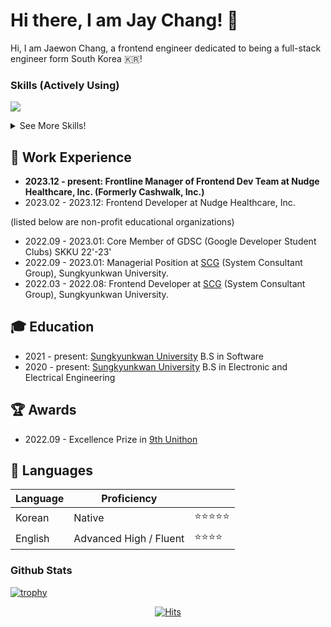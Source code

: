 # Hi there, I am Jay Chang! 👋

Hi, I am Jaewon Chang, a frontend engineer dedicated to being a full-stack engineer form South Korea 🇰🇷!

<!-- [![Anurag's GitHub stats](https://github-readme-stats.vercel.app/api?username=jaychang99)](https://github.com/anuraghazra/github-readme-stats) -->

### Skills (Actively Using)
<p>
  <a href="https://skillicons.dev">
    <img src="https://skillicons.dev/icons?perline=10&i=aws,git,github,githubactions,html,css,js,ts,nodejs,react,vscode,emotion,figma,graphql,md,notion,npm,postman,styledcomponents,tailwind,vercel" />
  </a>
  <br/>
</p>

<details>
<summary>See More Skills!</summary>

* Skills (used rarely or indirectly through development process but not actively using though have some conceptual understanding of)
<p>
  <a href="https://skillicons.dev">
    <img src="https://skillicons.dev/icons?perline=10&i=babel,webpack,codepen,docker,express,firebase,linux,mysql,nestjs,nginx,regex,vim,vite,webstorm,yarn" />
  </a>
  <br/>
</p>


* Skills (Have Past Experience)
<p>
  <a href="https://skillicons.dev">
    <img src="https://skillicons.dev/icons?perline=10&i=ae,ps,ai,bootstrap,c,cypress,gitlab,jenkins,matlab,prisma,pycharm,py,sublime,sentry" />
  </a>
  <br/>
</p>

* Skills Currently Tinkering on
<p>
  <a href="https://skillicons.dev">
    <img src="https://skillicons.dev/icons?perline=10&i=dart,flutter,java,jest,swift" />
  </a>
  <br/>
</p>

* Skills hoping to master in the future
<p>
  <a href="https://skillicons.dev">
    <img src="https://skillicons.dev/icons?perline=10&i=kubernetes,redis,rust,go,spring,kotlin,terraform" />
  </a>
  <br/>
</p>

</details>

## 🏢 Work Experience

* **2023.12 - present: Frontline Manager of Frontend Dev Team at Nudge Healthcare, Inc. (Formerly Cashwalk, Inc.)** 
* 2023.02 - 2023.12: Frontend Developer at Nudge Healthcare, Inc.

(listed below are non-profit educational organizations)
* 2022.09 - 2023.01: Core Member of GDSC (Google Developer Student Clubs) SKKU 22'-23'
* 2022.09 - 2023.01: Managerial Position at [SCG](https://scg.skku.ac.kr/) (System Consultant Group), Sungkyunkwan University. 
* 2022.03 - 2022.08: Frontend Developer at [SCG](https://scg.skku.ac.kr/) (System Consultant Group), Sungkyunkwan University. 


## 🎓 Education

* 2021 - present: [Sungkyunkwan University](https://www.skku.edu/eng/) B.S in Software
* 2020 - present: [Sungkyunkwan University](https://www.skku.edu/eng/) B.S in Electronic and Electrical Engineering

## 🏆 Awards

* 2022.09 - Excellence Prize in [9th Unithon](https://www.unit.center/c103afe0-0cb8-4b2e-adf6-650aede1d296)

## 🔡 Languages

| Language | Proficiency   |       |
|----------|---------------|-------|
| Korean   | Native        | ⭐️⭐️⭐️⭐️⭐️ |
| English  | Advanced High / Fluent | ⭐️⭐️⭐️⭐️  |

### Github Stats

[![trophy](https://github-profile-trophy.vercel.app/?username=jaychang99)](https://github.com/jaychang00)


<!-- [![willianrod's wakatime stats](https://github-readme-stats.vercel.app/api/wakatime?username=jaychang99)](https://github.com/jaychang99) -->

<div align="center">
  
[![Hits](https://hits.seeyoufarm.com/api/count/incr/badge.svg?url=https://github.com/jaychang99)](https://github.com/jaychang99)
  
</div>



<!--
**jaychang99/jaychang99** is a ✨ _special_ ✨ repository because its `README.md` (this file) appears on your GitHub profile.

Here are some ideas to get you started:

- 🔭 I’m currently working on ...
- 🌱 I’m currently learning ...
- 👯 I’m looking to collaborate on ...
- 🤔 I’m looking for help with ...
- 💬 Ask me about ...
- 📫 How to reach me: ...
- 😄 Pronouns: ...
- ⚡ Fun fact: ...
-->
